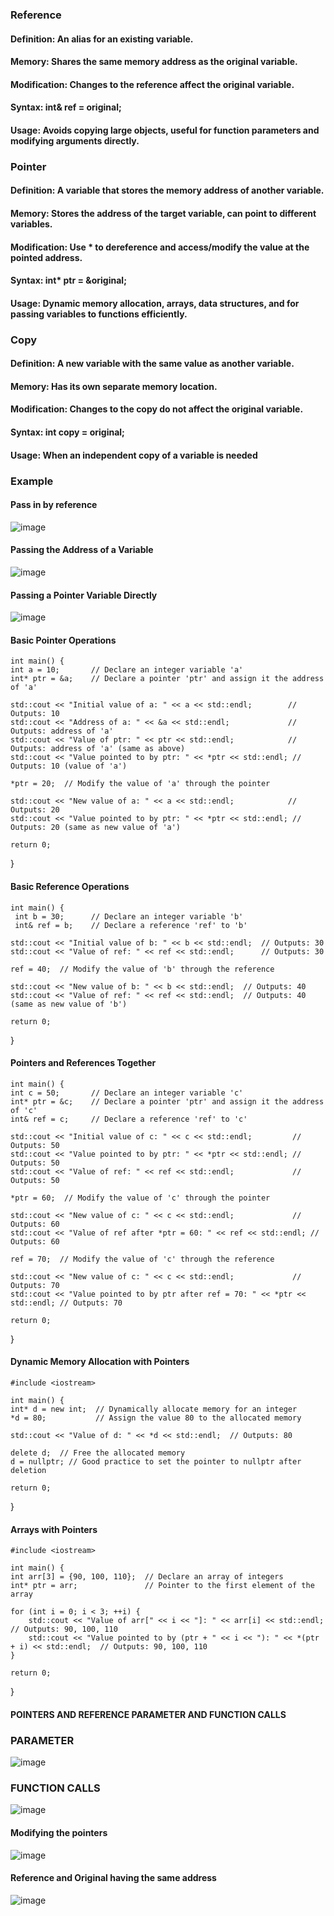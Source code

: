 ### Reference
#### Definition: An alias for an existing variable.
#### Memory: Shares the same memory address as the original variable.
#### Modification: Changes to the reference affect the original variable.
#### Syntax: int& ref = original;
#### Usage: Avoids copying large objects, useful for function parameters and modifying arguments directly.

### Pointer
#### Definition: A variable that stores the memory address of another variable.
#### Memory: Stores the address of the target variable, can point to different variables.
#### Modification: Use * to dereference and access/modify the value at the pointed address.
#### Syntax: int* ptr = &original;
#### Usage: Dynamic memory allocation, arrays, data structures, and for passing variables to functions efficiently.

### Copy
#### Definition: A new variable with the same value as another variable.
#### Memory: Has its own separate memory location.
#### Modification: Changes to the copy do not affect the original variable.
#### Syntax: int copy = original;
#### Usage: When an independent copy of a variable is needed

### Example

#### Pass in by reference
![image](https://github.com/chieniscool123/2024_Summer_CSS342_Notes/assets/100248105/7abbe15f-3452-476d-8b81-495df4127217)

#### Passing the Address of a Variable
![image](https://github.com/chieniscool123/2024_Summer_CSS342_Notes/assets/100248105/75c2103f-1bc0-4365-bddc-1be9ad6c79ca)

#### Passing a Pointer Variable Directly

![image](https://github.com/chieniscool123/2024_Summer_CSS342_Notes/assets/100248105/3f499879-ec26-47bb-93fb-05084d59b3fe)



#### Basic Pointer Operations
    int main() {
    int a = 10;       // Declare an integer variable 'a'
    int* ptr = &a;    // Declare a pointer 'ptr' and assign it the address of 'a'

    std::cout << "Initial value of a: " << a << std::endl;        // Outputs: 10
    std::cout << "Address of a: " << &a << std::endl;             // Outputs: address of 'a'
    std::cout << "Value of ptr: " << ptr << std::endl;            // Outputs: address of 'a' (same as above)
    std::cout << "Value pointed to by ptr: " << *ptr << std::endl; // Outputs: 10 (value of 'a')

    *ptr = 20;  // Modify the value of 'a' through the pointer

    std::cout << "New value of a: " << a << std::endl;            // Outputs: 20
    std::cout << "Value pointed to by ptr: " << *ptr << std::endl; // Outputs: 20 (same as new value of 'a')

    return 0;
}

#### Basic Reference Operations

    int main() {
     int b = 30;      // Declare an integer variable 'b'
     int& ref = b;    // Declare a reference 'ref' to 'b'

    std::cout << "Initial value of b: " << b << std::endl;  // Outputs: 30
    std::cout << "Value of ref: " << ref << std::endl;      // Outputs: 30

    ref = 40;  // Modify the value of 'b' through the reference

    std::cout << "New value of b: " << b << std::endl;  // Outputs: 40
    std::cout << "Value of ref: " << ref << std::endl;  // Outputs: 40 (same as new value of 'b')

    return 0;
}

####  Pointers and References Together


    int main() {
    int c = 50;       // Declare an integer variable 'c'
    int* ptr = &c;    // Declare a pointer 'ptr' and assign it the address of 'c'
    int& ref = c;     // Declare a reference 'ref' to 'c'

    std::cout << "Initial value of c: " << c << std::endl;         // Outputs: 50
    std::cout << "Value pointed to by ptr: " << *ptr << std::endl; // Outputs: 50
    std::cout << "Value of ref: " << ref << std::endl;             // Outputs: 50

    *ptr = 60;  // Modify the value of 'c' through the pointer

    std::cout << "New value of c: " << c << std::endl;             // Outputs: 60
    std::cout << "Value of ref after *ptr = 60: " << ref << std::endl; // Outputs: 60

    ref = 70;  // Modify the value of 'c' through the reference

    std::cout << "New value of c: " << c << std::endl;             // Outputs: 70
    std::cout << "Value pointed to by ptr after ref = 70: " << *ptr << std::endl; // Outputs: 70

    return 0;
}

#### Dynamic Memory Allocation with Pointers

    #include <iostream>

    int main() {
    int* d = new int;  // Dynamically allocate memory for an integer
    *d = 80;           // Assign the value 80 to the allocated memory

    std::cout << "Value of d: " << *d << std::endl;  // Outputs: 80

    delete d;  // Free the allocated memory
    d = nullptr; // Good practice to set the pointer to nullptr after deletion

    return 0;
}

#### Arrays with Pointers

    #include <iostream>

    int main() {
    int arr[3] = {90, 100, 110};  // Declare an array of integers
    int* ptr = arr;               // Pointer to the first element of the array

    for (int i = 0; i < 3; ++i) {
        std::cout << "Value of arr[" << i << "]: " << arr[i] << std::endl;  // Outputs: 90, 100, 110
        std::cout << "Value pointed to by (ptr + " << i << "): " << *(ptr + i) << std::endl;  // Outputs: 90, 100, 110
    }

    return 0;
}

#### POINTERS AND REFERENCE PARAMETER AND FUNCTION CALLS

### PARAMETER
![image](https://github.com/user-attachments/assets/ac95f0ab-a71f-4d39-9875-0d9dc3d99853)

### FUNCTION CALLS
![image](https://github.com/user-attachments/assets/b3db84af-a870-4b11-bf8f-4d8ce4c898be)

#### Modifying the pointers
![image](https://github.com/user-attachments/assets/5b69d1e8-3513-4e6a-85b7-fd2320b93561)

#### Reference and Original having the same address 
![image](https://github.com/user-attachments/assets/0f1a370d-e7d1-418b-930d-cde48b340e95)






